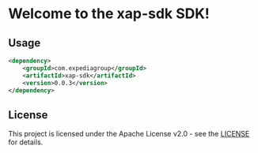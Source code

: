 # Welcome to the xap-sdk SDK!

## Usage
```xml
<dependency>
    <groupId>com.expediagroup</groupId>
    <artifactId>xap-sdk</artifactId>
    <version>0.0.3</version>
</dependency>
```

## License

This project is licensed under the Apache License v2.0 - see the [LICENSE](LICENSE) for details.

